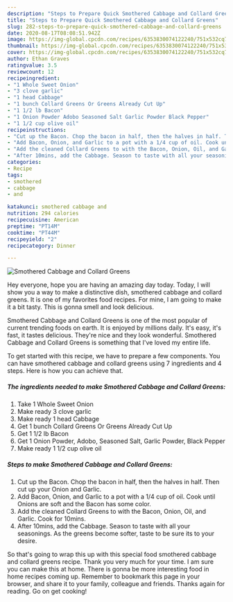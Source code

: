```yaml
---
description: "Steps to Prepare Quick Smothered Cabbage and Collard Greens"
title: "Steps to Prepare Quick Smothered Cabbage and Collard Greens"
slug: 282-steps-to-prepare-quick-smothered-cabbage-and-collard-greens
date: 2020-08-17T08:08:51.942Z
image: https://img-global.cpcdn.com/recipes/6353830074122240/751x532cq70/smothered-cabbage-and-collard-greens-recipe-main-photo.jpg
thumbnail: https://img-global.cpcdn.com/recipes/6353830074122240/751x532cq70/smothered-cabbage-and-collard-greens-recipe-main-photo.jpg
cover: https://img-global.cpcdn.com/recipes/6353830074122240/751x532cq70/smothered-cabbage-and-collard-greens-recipe-main-photo.jpg
author: Ethan Graves
ratingvalue: 3.5
reviewcount: 12
recipeingredient:
- "1 Whole Sweet Onion"
- "3 clove garlic"
- "1 head Cabbage"
- "1 bunch Collard Greens Or Greens Already Cut Up"
- "1 1/2 lb Bacon"
- "1 Onion Powder Adobo Seasoned Salt Garlic Powder Black Pepper"
- "1 1/2 cup olive oil"
recipeinstructions:
- "Cut up the Bacon. Chop the bacon in half, then the halves in half. Then cut up your Onion and Garlic."
- "Add Bacon, Onion, and Garlic to a pot with a 1/4 cup of oil. Cook until Onions are soft and the Bacon has some color."
- "Add the cleaned Collard Greens to with the Bacon, Onion, Oil, and Garlic. Cook for 10mins."
- "After 10mins, add the Cabbage. Season to taste with all your seasonings. As the greens become softer, taste to be sure its to your desire."
categories:
- Recipe
tags:
- smothered
- cabbage
- and

katakunci: smothered cabbage and 
nutrition: 294 calories
recipecuisine: American
preptime: "PT14M"
cooktime: "PT44M"
recipeyield: "2"
recipecategory: Dinner

---
```



![Smothered Cabbage and Collard Greens](https://img-global.cpcdn.com/recipes/6353830074122240/751x532cq70/smothered-cabbage-and-collard-greens-recipe-main-photo.jpg)

Hey everyone, hope you are having an amazing day today. Today, I will show you a way to make a distinctive dish, smothered cabbage and collard greens. It is one of my favorites food recipes. For mine, I am going to make it a bit tasty. This is gonna smell and look delicious.



Smothered Cabbage and Collard Greens is one of the most popular of current trending foods on earth. It is enjoyed by millions daily. It's easy, it's fast, it tastes delicious. They're nice and they look wonderful. Smothered Cabbage and Collard Greens is something that I've loved my entire life.


To get started with this recipe, we have to prepare a few components. You can have smothered cabbage and collard greens using 7 ingredients and 4 steps. Here is how you can achieve that.

<!--inarticleads1-->

##### The ingredients needed to make Smothered Cabbage and Collard Greens:

1. Take 1 Whole Sweet Onion
1. Make ready 3 clove garlic
1. Make ready 1 head Cabbage
1. Get 1 bunch Collard Greens Or Greens Already Cut Up
1. Get 1 1/2 lb Bacon
1. Get 1 Onion Powder, Adobo, Seasoned Salt, Garlic Powder, Black Pepper
1. Make ready 1 1/2 cup olive oil




<!--inarticleads2-->

##### Steps to make Smothered Cabbage and Collard Greens:

1. Cut up the Bacon. Chop the bacon in half, then the halves in half. Then cut up your Onion and Garlic.
1. Add Bacon, Onion, and Garlic to a pot with a 1/4 cup of oil. Cook until Onions are soft and the Bacon has some color.
1. Add the cleaned Collard Greens to with the Bacon, Onion, Oil, and Garlic. Cook for 10mins.
1. After 10mins, add the Cabbage. Season to taste with all your seasonings. As the greens become softer, taste to be sure its to your desire.




So that's going to wrap this up with this special food smothered cabbage and collard greens recipe. Thank you very much for your time. I am sure you can make this at home. There is gonna be more interesting food in home recipes coming up. Remember to bookmark this page in your browser, and share it to your family, colleague and friends. Thanks again for reading. Go on get cooking!
